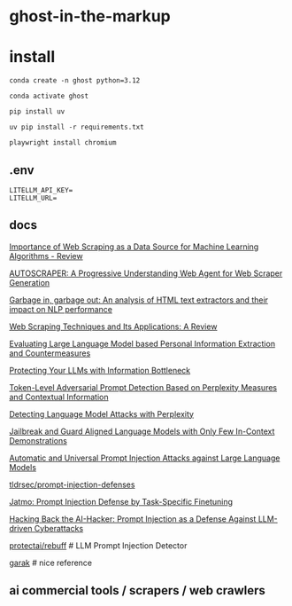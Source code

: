 # ghost-in-the-markup


# install

```
conda create -n ghost python=3.12
```

```
conda activate ghost
```

```
pip install uv
```

```
uv pip install -r requirements.txt
```

```
playwright install chromium
```


## .env

```
LITELLM_API_KEY=
LITELLM_URL=
```


## docs

[Importance of Web Scraping as a Data Source for Machine Learning Algorithms - Review](https://ieeexplore.ieee.org/stamp/stamp.jsp?arnumber=10253502)

[AUTOSCRAPER: A Progressive Understanding Web Agent for Web Scraper Generation](https://aclanthology.org/2024.emnlp-main.141.pdf)

[Garbage in, garbage out: An analysis of HTML text extractors and their impact on NLP performance](https://ieeexplore.ieee.org/stamp/stamp.jsp?arnumber=10214756)

[Web Scraping Techniques and Its Applications: A Review](https://ieeexplore.ieee.org/stamp/stamp.jsp?arnumber=10351298)

[Evaluating Large Language Model based Personal Information Extraction and Countermeasures](https://arxiv.org/pdf/2408.07291)

[Protecting Your LLMs with Information Bottleneck](https://arxiv.org/pdf/2404.13968)

[Token-Level Adversarial Prompt Detection Based on Perplexity Measures and Contextual Information](https://arxiv.org/abs/2311.11509)

[Detecting Language Model Attacks with Perplexity](https://arxiv.org/abs/2308.14132)

[Jailbreak and Guard Aligned Language Models
with Only Few In-Context Demonstrations](https://arxiv.org/pdf/2310.06387)

[Automatic and Universal Prompt Injection Attacks against Large Language Models](https://arxiv.org/abs/2403.04957)

[tldrsec/prompt-injection-defenses](https://github.com/tldrsec/prompt-injection-defenses?tab=readme-ov-file)

[Jatmo: Prompt Injection Defense by Task-Specific Finetuning](https://arxiv.org/pdf/2312.17673)

[Hacking Back the AI-Hacker: Prompt Injection as a Defense Against LLM-driven Cyberattacks](https://arxiv.org/pdf/2410.20911)

[protectai/rebuff](https://github.com/protectai/rebuff) # LLM Prompt Injection Detector

[garak](https://github.com/NVIDIA/garak) # nice reference

## ai commercial tools / scrapers / web crawlers 
